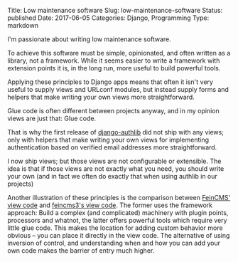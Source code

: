 Title: Low maintenance software
Slug: low-maintenance-software
Status: published
Date: 2017-06-05
Categories: Django, Programming
Type: markdown

I'm passionate about writing low maintenance software.

To achieve this software must be simple, opinionated, and often written as a library, not a framework. While it seems easier to write a framework with extension points it is, in the long run, more useful to build powerful tools.

Applying these principles to Django apps means that often it isn't very useful to supply views and URLconf modules, but instead supply forms and helpers that make writing your own views more straightforward.

Glue code is often different between projects anyway, and in my opinion views are just that: Glue code.

That is why the first release of [django-authlib](https://django-authlib.readthedocs.io/) did not ship with any views; only with helpers that make writing your own views for implementing authentication based on verified email addresses more straightforward.

I now ship views; but those views are not configurable or extensible. The idea is that if those views are not exactly what you need, you should write your own (and in fact we often do exactly that when using authlib in our projects)

Another illustration of these principles is the comparison between [FeinCMS' view code](https://github.com/feincms/feincms/blob/master/feincms/module/mixins.py) and [feincms3's view code](https://github.com/matthiask/feincms3-example/blob/master/app/pages/views.py). The former uses the framework approach: Build a complex (and complicated) machinery with plugin points, processors and whatnot, the latter offers powerful tools which require very little glue code. This makes the location for adding custom behavior more obvious – you can place it directly in the view code. The alternative of using inversion of control, and understanding when and how you can add your own code makes the barrier of entry much higher.
